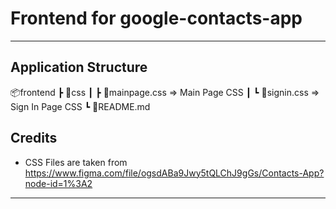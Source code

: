 # Frontend for google-contacts-app

******************

## Application Structure

📦frontend
 ┣ 📂css
 ┃ ┣ 📜mainpage.css => Main Page CSS
 ┃ ┗ 📜signin.css => Sign In Page CSS
 ┗ 📜README.md

## Credits

* CSS Files are taken from https://www.figma.com/file/ogsdABa9Jwy5tQLChJ9gGs/Contacts-App?node-id=1%3A2

*******************